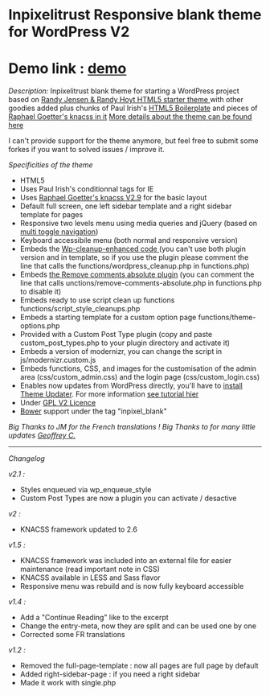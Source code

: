 Inpixelitrust Responsive blank theme for WordPress V2
==============================

Demo link : <a href="http://www.inpixelitrust.fr/blank-responsive"> demo </a>
==============================

*Description:*
Inpixelitrust blank theme for starting a WordPress project based on <a href="http://randyjensenonline.com/thoughts/handcrafted-wp-starter-theme/">Randy Jensen & Randy Hoyt HTML5 starter theme </a> with other goodies added plus chunks of Paul Irish's <a href="http://html5boilerplate.com/">HTML5 Boilerplate</a> and pieces of <a href="http://knacss.com/">Raphael Goetter's knacss in it</a>
<a href="http://www.inpixelitrust.fr/blog/en/inpixelitrust-responsive-blank-theme-wordpress/">More details about the theme can be found here</a>

I can't provide support for the theme anymore, but feel free to submit some forkes if you want to solved issues / improve it.

*Specificities of the theme*

* HTML5
* Uses Paul Irish's conditionnal tags for IE
* Uses <a href="http://knacss.com/">Raphael Goetter's knacss  V2.9</a> for the basic layout
* Default full screen, one left sidebar template and a right sidebar template for pages
* Responsive two levels menu using media queries and jQuery (based on <a href="http://codepen.io/bradfrost/full/qwJvF">multi toggle navigation</a>)
* Keyboard accessibile menu (both normal and responsive version)
* Embeds the <a href="https://github.com/inpixelitrust/WP-cleanup-enhanced">Wp-cleanup-enhanced code </a> (you can't use both plugin version and in template, so if you use the plugin please comment the line that calls the functions/wordpress_cleanup.php in functions.php)
* Embeds <a href="http://wpengineer.com/2230/removing-comments-absolutely-wordpress/">the Remove comments absolute plugin</a> (you can comment the line that calls unctions/remove-comments-absolute.php in functions.php to disable it)
* Embeds ready to use script clean up functions functions/script_style_cleanups.php
* Embeds a starting template for a custom option page functions/theme-options.php
* Provided with a Custom Post Type plugin (copy and paste custom_post_types.php to your plugin directory and activate it)
* Embeds a version of modernizr, you can change the script in js/modernizr.custom.js
* Embeds functions, CSS, and images for the customisation of the admin area (css/custom_admin.css) and the login page (css/custom_login.css)
* Enables now updates from WordPress directly, you'll have to <a href="https://github.com/UCF/Theme-Updater">install Theme Updater</a>. For more information <a href="http://www.disruptiveconversations.com/2012/02/how-to-auto-update-wordpress-custom-themes-using-github.html">see tutorial hier </a>
* Under <a href="http://wordpress.org/about/gpl/">GPL V2 Licence</a>
* <a href="http://bower.io/">Bower</a> support under the tag "inpixel_blank"

*Big Thanks to JM for the French translations !*
*Big Thanks to for many little updates <a href="http://www.creativejuiz.fr/blog/">Geoffrey C.</a>*

----------------------------------------------------


*Changelog*

*v2.1 :* 
* Styles enqueued via wp_enqueue_style
* Custom Post Types are now a plugin you can activate / desactive


*v2 :* 
* KNACSS framework updated to 2.6

*v1.5 :* 
* KNACSS framework was included into an external file for easier maintenance (read important note in CSS)
* KNACSS available in LESS and Sass flavor
* Responsive menu was rebuild and is now fully keyboard accessible


*v1.4 :* 
* Add a "Continue Reading" like to the excerpt
* Change the entry-meta, now they are split and can be used one by one
* Corrected some FR translations


*v1.2 :* 
* Removed the full-page-template : now all pages are full page by default
* Added right-sidebar-page : if you need a right sidebar
* Made it work with single.php 
